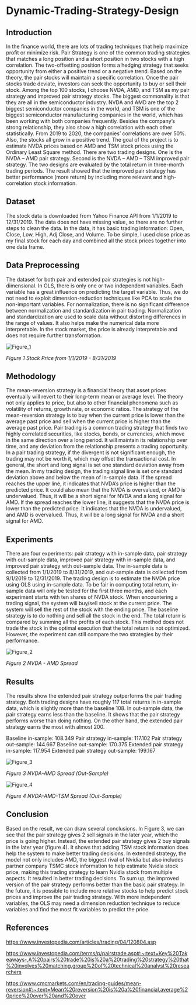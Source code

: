 # Dynamic-Trading-Strategy-Design

## Introduction
In the finance world, there are lots of trading techniques that help maximize profit or minimize risk. Pair Strategy is one of the common trading strategies that matches a long position and a short position in two stocks with a high correlation. The two-offsetting position forms a hedging strategy that seeks opportunity from either a positive trend or a negative trend. Based on the theory, the pair stocks will maintain a specific correlation. Once the pair stocks trade deviate, investors can seek the opportunity to buy or sell their stock. Among the top 100 stocks, I choose NVDA, AMD, and TSM as my pair strategy and improved pair strategy stocks. The biggest commonality is that they are all in the semiconductor industry. NVDA and AMD are the top 2 biggest semiconductor companies in the world, and TSM is one of the biggest semiconductor manufacturing companies in the world, which has been working with both companies frequently. Besides the company’s strong relationship, they also show a high correlation with each other statistically. From 2019 to 2020, the companies’ correlations are over 50%. Also, the stocks all grow in a positive trend. The goal of the project is to estimate NVDA prices based on AMD and TSM stock prices using the Ordinary Least Square method. There are two trading designs. One is the NVDA – AMD pair strategy. Second is the NVDA – AMD – TSM improved pair strategy. The two designs are evaluated by the total return in three-month trading periods. The result showed that the improved pair strategy has better performance (more return) by including more relevant and high-correlation stock information. 

## Dataset
The stock data is downloaded from Yahoo Finance API from 1/1/2019 to 12/31/2019. The data does not have missing value, so there are no further steps to clean the data. In the data, it has basic trading information: Open, Close, Low, High, Adj Close, and Volume. To be simple, I used close price as my final stock for each day and combined all the stock prices together into one data frame. 

## Data Preprocessing
The dataset for both pair and extended pair strategies is not high-dimensional. In OLS, there is only one or two independent variables. Each variable has a great influence on predicting the target variable. Thus, we do not need to exploit dimension-reduction techniques like PCA to scale the non-important variables. For normalization, there is no significant difference between normalization and standardization in pair trading. Normalization and standardization are used to scale data without distorting differences in the range of values. It also helps make the numerical data more interpretable. In the stock market, the price is already interpretable and does not require further transformation.




 ![Figure_1](Images/Figure_1.png)

*Figure 1 Stock Price from 1/1/2019 - 8/31/2019*

## Methodology
The mean-reversion strategy is a financial theory that asset prices eventually will revert to their long-term mean or average level. The theory not only applies to price, but also to other financial phenomena such as volatility of returns, growth rate, or economic ratios. The strategy of the mean-reversion strategy is to buy when the current price is lower than the average past price and sell when the current price is higher than the average past price.
Pair trading is a common trading strategy that finds two highly correlated securities, like stocks, bonds, or currencies, which move in the same direction over a long period. It will maintain its relationship over time, and any deviation from the relationship presents a trading opportunity. In a pair trading strategy, if the divergent is not significant enough, the trading may not be worth it, which may offset the transactional cost. In general, the short and long signal is set one standard deviation away from the mean. 
In my trading design, the trading signal line is set one standard deviation above and below the mean of in-sample data. If the spread reaches the upper line, it indicates that NVDA’s price is higher than the predicted price. It could also mean that the NVDA is overvalued, or AMD is undervalued. Thus, it will be a short signal for NVDA and a long signal for AMD. If the spread reaches the lower line, it suggests that the NVDA price is lower than the predicted price. It indicates that the NVDA is undervalued, and AMD is overvalued. Thus, it will be a long signal for NVDA and a short signal for AMD. 



## Experiments
There are four experiments: pair strategy with in-sample data, pair strategy with out-sample data, improved pair strategy with in-sample data, and improved pair strategy with out-sample data. The in-sample data is collected from 1/1/2019 to 8/31/2019, and out-sample data is collected from 9/1/2019 to 12/31/2019. The trading design is to estimate the NVDA price using OLS using in-sample data. To be fair in computing total return, in-sample data will only be tested for the first three months, and each experiment starts with ten shares of NVDA stock. When encountering a trading signal, the system will buy/sell stock at the current price. The system will sell the rest of the stock with the ending price. The baseline strategy is to do nothing and sell all the stock in the end. The total return is compared by summing all the profits of each stock. This method does not trade the stock in the optimal execution that the total return is not optimized. However, the experiment can still compare the two strategies by their performance. 


 ![Figure_2](Images/Figure_2.png)
 
*Figure 2 NVDA - AMD Spread*

## Results
The results show the extended pair strategy outperforms the pair trading strategy. Both trading designs have roughly 117 total returns in in-sample data, which is slightly more than the baseline 108. In out-sample data, the pair strategy earns less than the baseline. It shows that the pair strategy performs worse than doing nothing. On the other hand, the extended pair strategy earns the most with almost 200. 

Baseline in-sample: 108.349
Pair strategy in-sample: 117.102
Pair strategy out-sample: 144.667
Baseline out-sample: 170.375
Extended pair strategy in-sample: 117.954
Extended pair strategy out-sample: 199.167

 ![Figure_3](Images/Figure_3.png)
 
*Figure 3 NVDA-AMD Spread (Out-Sample)*


![Figure_4](Images/Figure_4.png)
 
*Figure 4 NVDA-AMD-TSM Spread (Out-Sample)*

## Conclusion
Based on the result, we can draw several conclusions. In Figure 3, we can see that the pair strategy gives 2 sell signals in the later year, which the price is going higher. Instead, the extended pair strategy gives 2 buy signals in the later year (figure 4). It shows that adding TSM stock information does help the system to make better trading decisions. In extended strategy, the model not only includes AMD, the biggest rival of Nvidia but also includes partner company TSMC stock information to help estimate Nvidia stock price, making this trading strategy to learn Nvidia stock from multiple aspects. It resulted in better trading decisions. To sum up, the improved version of the pair strategy performs better than the basic pair strategy. In the future, it is possible to include more relative stocks to help predict stock prices and improve the pair trading strategy. With more independent variables, the OLS may need a dimension reduction technique to reduce variables and find the most fit variables to predict the price. 

## References
https://www.investopedia.com/articles/trading/04/120804.asp

https://www.investopedia.com/terms/p/pairstrade.asp#:~:text=Key%20Takeaways-,A%20pairs%20trade%20is%20a%20trading%20strategy%20that%20involves%20matching,group%20of%20technical%20analyst%20researchers

https://www.cmcmarkets.com/en/trading-guides/mean-reversion#:~:text=Mean%20reversion%20is%20a%20financial,average%20price%20over%20and%20over
